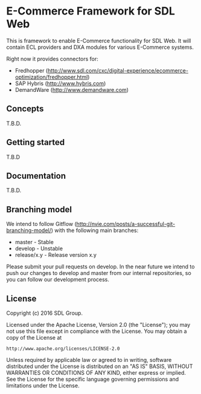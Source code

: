 E-Commerce Framework for SDL Web
====================================

This is framework to enable E-Commerce functionality for SDL Web.
It will contain ECL providers and DXA modules for various E-Commerce systems.

Right now it provides connectors for:

* Fredhopper (http://www.sdl.com/cxc/digital-experience/ecommerce-optimization/fredhopper.html)
* SAP Hybris (http://www.hybris.com)
* DemandWare (http://www.demandware.com)

Concepts
---------
T.B.D.


Getting started
-----------------
T.B.D



Documentation
---------------
T.B.D.

Branching model
----------------

We intend to follow Gitflow (http://nvie.com/posts/a-successful-git-branching-model/) with the following main branches:

 - master - Stable 
 - develop - Unstable
 - release/x.y - Release version x.y

Please submit your pull requests on develop. In the near future we intend to push our changes to develop and master from our internal repositories, so you can follow our development process.


License
---------
Copyright (c) 2016 SDL Group.

Licensed under the Apache License, Version 2.0 (the "License");
you may not use this file except in compliance with the License.
You may obtain a copy of the License at

	http://www.apache.org/licenses/LICENSE-2.0

Unless required by applicable law or agreed to in writing, software distributed under the License is distributed on an "AS IS" BASIS, WITHOUT WARRANTIES OR CONDITIONS OF ANY KIND, either express or implied.
See the License for the specific language governing permissions and limitations under the License.





